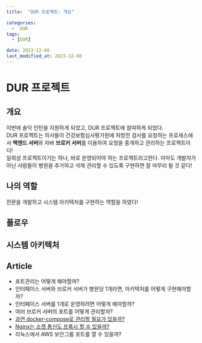 ```yaml
---
title:  "DUR 프로젝트: 개요" 

categories:
  -  DUR
tags:
  - [DUR]

date: 2023-12-08
last_modified_at: 2023-12-08
---
```

# DUR 프로젝트

## 개요
이번에 솔닥 인턴을 지원하게 되었고, DUR 프로젝트에 참여하게 되었다.  
DUR 프로젝트는 의사들이 건강보험심사평가원에 처방전 검사를 요청하는 프로세스에서 **백엔드 서버**와 자바 **브로커 서버**를 이용하여 요청을 중개하고 관리하는 프로젝트이다!  
일회성 프로젝트이기는 하나, 바로 운영되어야 하는 프로젝트라고한다. 아마도 개발자가 아닌 사람들이 병원을 추가하고 삭제 관리할 수 있도록 구현하면 잘 마무리 될 것 같다! 

## 나의 역할
전문을 개발하고 시스템 아키텍처를 구현하는 역할을 하였다!

## 플로우


## 시스템 아키텍처

## Article
- 포트관리는 어떻게 해야할까?
- 인터페이스 서버와 브로커 서버가 병원당 1개라면, 아키텍처를 어떻게 구현해야할까? 
- 인터페이스 서버를 1개로 운영하려면 어떻게 해야할까? 
- 여러 브로커 서버의 포트를 어떻게 관리할까? 
- [과연 docker-compose로 관리할 필요가 있을까?](https://donghyeonkang.github.io/dur/ch2/)
- [Nginx는 소켓 통신도 프록시 할 수 있을까?](https://donghyeonkang.github.io/dur/ch3/)
- 리눅스에서 AWS 보안그룹 포트를 열 수 있을까? 
